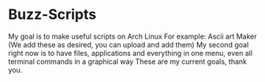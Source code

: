 # Buzz-Scripts
My goal is to make useful scripts on Arch Linux For example: Ascii art Maker (We add these as desired, you can upload and add them) My second goal right now is to have files, applications and everything in one menu, even all terminal commands in a graphical way These are my current goals, thank you.
